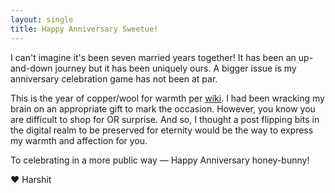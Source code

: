 ```yaml
---
layout: single
title: Happy Anniversary Sweetue!
---
```


I can't imagine it's been seven married years together! It has been an up-and-down journey but it has been uniquely ours. A bigger issue is my anniversary celebration game has not been at par.

This is the year of copper/wool for warmth per [wiki](https://en.wikipedia.org/wiki/Wedding_anniversary#cite_ref-15). I had been wracking my brain on an appropriate gift to mark the occasion. However, you know you are difficult to shop for OR surprise. And so, I thought a post flipping bits in the digital realm to be preserved for eternity would be the way to express my warmth and affection for you.

To celebrating in a more public way — Happy Anniversary honey-bunny!

❤️ Harshit

